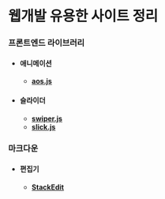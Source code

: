 # 웹개발 유용한 사이트 정리

### 프론트엔드 라이브러리
- #### 애니메이션
  - <a href="https://michalsnik.github.io/aos/" target="_blank">**aos.js**</a>
  
- #### 슬라이더
  - [**swiper.js**](https://swiperjs.com/)
  - [**slick.js**](https://kenwheeler.github.io/slick/)
  
### 마크다운
 - #### 편집기
   - [**StackEdit**](https://michalsnik.github.io/aos/)
